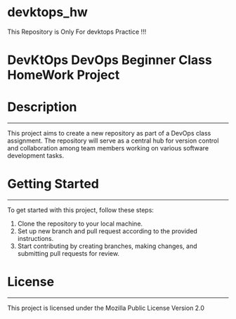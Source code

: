 # devktops_hw
This Repository is Only For devktops Practice !!!

# DevKtOps DevOps Beginner Class HomeWork Project

# Description
-----------------
This project aims to create a new repository as part of a DevOps class assignment. The repository will serve as a central hub for version control and collaboration among team members working on various software development tasks.

# Getting Started
-----------------
To get started with this project, follow these steps:

1. Clone the repository to your local machine.
2. Set up new branch and pull request according to the provided instructions.
3. Start contributing by creating branches, making changes, and submitting pull requests for review.


# License
----------------
This project is licensed under the Mozilla Public License Version 2.0
